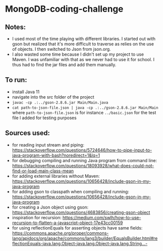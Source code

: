 # MongoDB-coding-challenge

## Notes:
- I used most of the time playing with different libraries. I started out with gson but realized that
it's more difficult to traverse as relies on the use of objects. I then switched to Json from json.org.
- I also wasted some time because I didn't set up my project to use Maven. I was unfamiliar with that as
we never had to use it for school. I thus had to find the jar files and add them manually.

## To run:
- install Java 11
- navigate into the src folder of the project
- `javac -cp .:../gson-2.8.6.jar Main/Main.java`
- `cat path-to-json-file.json | java -cp .:../gson-2.8.6.jar Main/Main`
where `path-to-json-file.json` is for instance `../basic.json` for the test file I added
for testing purposes

## Sources used:
- for reading input stream and piping: https://stackoverflow.com/questions/5724646/how-to-pipe-input-to-java-program-with-bash?noredirect=1&lq=1
- for debugging compiling and running Java program from command line: https://stackoverflow.com/questions/18093928/what-does-could-not-find-or-load-main-class-mean
- for adding external libraries without Maven: https://stackoverflow.com/questions/10656428/include-gson-in-my-java-program
- for adding gson to classpath when compiling and running: https://stackoverflow.com/questions/10656428/include-gson-in-my-java-program
- for creating a Json object using gson: https://stackoverflow.com/questions/4683856/creating-gson-object
- inspiration for recursion: https://medium.com/swlh/how-to-use-recursion-to-flatten-a-javascript-object-17e43cc00159
- for using reflectionEquals for asserting objects have same fields: https://commons.apache.org/proper/commons-lang/apidocs/org/apache/commons/lang3/builder/EqualsBuilder.html#reflectionEquals-java.lang.Object-java.lang.Object-java.lang.String...-